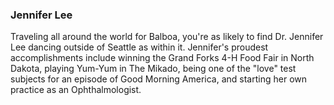 ### Jennifer Lee

Traveling all around the world for Balboa, you're as likely to find Dr. Jennifer Lee dancing outside of Seattle as within it. Jennifer's proudest accomplishments include winning the Grand Forks 4-H Food Fair in North Dakota, playing Yum-Yum in The Mikado, being one of the "love" test subjects for an episode of Good Morning America, and starting her own practice as an Ophthalmologist.
